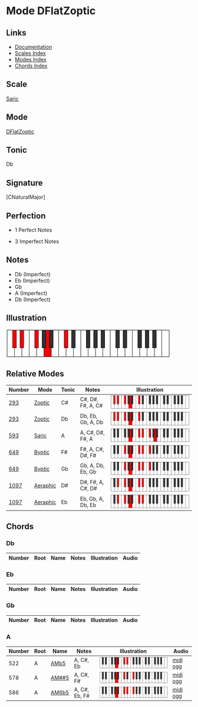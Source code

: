 # Mode DFlatZoptic

## Links

- [Documentation](index.md)
- [Scales Index](Scales.md)
- [Modes Index](Modes.md)
- [Chords Index](Chords.md)

## Scale

[Saric](ScaleSaric.md)

## Mode

[DFlatZoptic](ModeDFlatZoptic.md)

## Tonic

Db

## Signature

[CNaturalMajor]

## Perfection

 - 1 Perfect Notes

 - 3 Imperfect Notes

## Notes

- Db (Imperfect)
- Eb (Imperfect)
- Gb
- A (Imperfect)
- Db (Imperfect)

## Illustration

![DFlatZoptic](ModeDFlatZoptic.png)

## Relative Modes

| Number | Mode | Tonic | Notes | Illustration |
|--------|------|-------|-------|--------------|
| [293](https://ianring.com/musictheory/scales/293) | [Zoptic](ModeZoptic.md) | C# | C#, D#, F#, A, C# | ![CSharpZoptic](ModeCSharpZoptic.png) |
| [293](https://ianring.com/musictheory/scales/293) | [Zoptic](ModeZoptic.md) | Db | Db, Eb, Gb, A, Db | ![DFlatZoptic](ModeDFlatZoptic.png) |
| [593](https://ianring.com/musictheory/scales/593) | [Saric](ModeSaric.md) | A | A, C#, D#, F#, A | ![ANaturalSaric](ModeANaturalSaric.png) |
| [649](https://ianring.com/musictheory/scales/649) | [Byptic](ModeByptic.md) | F# | F#, A, C#, D#, F# | ![FSharpByptic](ModeFSharpByptic.png) |
| [649](https://ianring.com/musictheory/scales/649) | [Byptic](ModeByptic.md) | Gb | Gb, A, Db, Eb, Gb | ![GFlatByptic](ModeGFlatByptic.png) |
| [1097](https://ianring.com/musictheory/scales/1097) | [Aeraphic](ModeAeraphic.md) | D# | D#, F#, A, C#, D# | ![DSharpAeraphic](ModeDSharpAeraphic.png) |
| [1097](https://ianring.com/musictheory/scales/1097) | [Aeraphic](ModeAeraphic.md) | Eb | Eb, Gb, A, Db, Eb | ![EFlatAeraphic](ModeEFlatAeraphic.png) |

## Chords

### Db

| Number | Root | Name | Notes | Illustration | Audio |
|--------|------|------|-------|--------------|-------|

### Eb

| Number | Root | Name | Notes | Illustration | Audio |
|--------|------|------|-------|--------------|-------|

### Gb

| Number | Root | Name | Notes | Illustration | Audio |
|--------|------|------|-------|--------------|-------|

### A

| Number | Root | Name | Notes | Illustration | Audio |
|--------|------|------|-------|--------------|-------|
| 522 | A | [AMb5](ChordANaturalMajorFlatFifth.md) | A, C#, Eb | ![AMb5](ChordANaturalMajorFlatFifthRootPosition.png) | [midi](ChordANaturalMajorFlatFifthRootPosition.mid) [ogg](ChordANaturalMajorFlatFifthRootPosition.ogg) |
| 578 | A | [AM##5](ChordANaturalMajorDoubleSharpFifth.md) | A, C#, F# | ![AM##5](ChordANaturalMajorDoubleSharpFifthRootPosition.png) | [midi](ChordANaturalMajorDoubleSharpFifthRootPosition.mid) [ogg](ChordANaturalMajorDoubleSharpFifthRootPosition.ogg) |
| 586 | A | [AM6b5](ChordANaturalMajorSixthFlatFifth.md) | A, C#, Eb, F# | ![AM6b5](ChordANaturalMajorSixthFlatFifthRootPosition.png) | [midi](ChordANaturalMajorSixthFlatFifthRootPosition.mid) [ogg](ChordANaturalMajorSixthFlatFifthRootPosition.ogg) |

